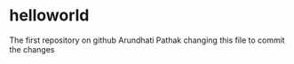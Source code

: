 # helloworld
The first repository on github
Arundhati Pathak
changing this file to commit the changes 
